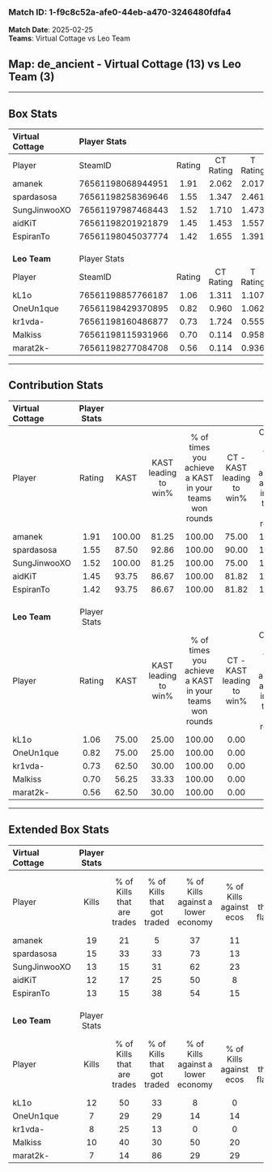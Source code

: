 ### Match ID: 1-f9c8c52a-afe0-44eb-a470-3246480fdfa4  
**Match Date**: 2025-02-25  
**Teams**: Virtual Cottage vs Leo Team  

## **Map**: de_ancient - Virtual Cottage (13) vs Leo Team (3)  
---  

## Box Stats  

| **Virtual Cottage** | Player Stats      |        |           |          |        |       |       |         |        |      |     |
| :- | :- | :-: | :-: | :-: | :-: | :-: | :-: | :-: | :-: | :-: | :-: |
| Player              | SteamID           | Rating | CT Rating | T Rating |  KAST  |  ADR  | Kills | Assists | Deaths | K/D  | HS% |
| amanek              | 76561198068944951 |  1.91  |   2.062   |  2.017   | 100.00 | 122.1 |  19   |    6    |   10   | 1.90 | 42  |
| spardasosa          | 76561198258369646 |  1.55  |   1.347   |  2.461   | 87.50  | 95.8  |  15   |    6    |   9    | 1.67 | 60  |
| SungJinwooXO        | 76561197987468443 |  1.52  |   1.710   |  1.473   | 100.00 | 97.9  |  13   |    7    |   10   | 1.30 | 23  |
| aidKiT              | 76561198201921879 |  1.45  |   1.453   |  1.557   | 93.75  | 68.8  |  12   |    5    |   6    | 2.00 | 66  |
| EspiranTo           | 76561198045037774 |  1.42  |   1.655   |  1.391   | 93.75  | 73.8  |  13   |    6    |   9    | 1.44 | 30  |
|                     |                   |        |           |          |        |       |       |         |        |      |     |
|                     |                   |        |           |          |        |       |       |         |        |      |     |
|                     |                   |        |           |          |        |       |       |         |        |      |     |
| **Leo Team**        | Player Stats      |        |           |          |        |       |       |         |        |      |     |
| Player              | SteamID           | Rating | CT Rating | T Rating |  KAST  |  ADR  | Kills | Assists | Deaths | K/D  | HS% |
| kL1o                | 76561198857766187 |  1.06  |   1.311   |  1.107   | 75.00  | 75.6  |  12   |    4    |   14   | 0.86 | 41  |
| OneUn1que           | 76561198429370895 |  0.82  |   0.960   |  1.062   | 75.00  | 67.3  |   7   |    8    |   13   | 0.54 | 42  |
| kr1vda-             | 76561198160486877 |  0.73  |   1.724   |  0.555   | 62.50  | 66.3  |   8   |    6    |   14   | 0.57 | 62  |
| Malkiss             | 76561198115931966 |  0.70  |   0.114   |  0.958   | 56.25  | 53.2  |  10   |    2    |   15   | 0.67 | 60  |
| marat2k-            | 76561198277084708 |  0.56  |   0.114   |  0.936   | 62.50  | 57.0  |   7   |    3    |   16   | 0.44 | 71  |
---  

## Contribution Stats  

| **Virtual Cottage** | Player Stats |        |                      |                                                        |                           |                                                             |                          |                                                            |
| :- | :-: | :-: | :-: | :-: | :-: | :-: | :-: | :-: |
| Player              |    Rating    |  KAST  | KAST leading to win% | % of times you achieve a KAST in your teams won rounds | CT - KAST leading to win% | CT - % of times you achieve a KAST in your teams won rounds | T - KAST leading to win% | T - % of times you achieve a KAST in your teams won rounds |
| amanek              |     1.91     | 100.00 |        81.25         |                         100.00                         |           75.00           |                           100.00                            |          100.00          |                           100.00                           |
| spardasosa          |     1.55     | 87.50  |        92.86         |                         100.00                         |           90.00           |                           100.00                            |          100.00          |                           100.00                           |
| SungJinwooXO        |     1.52     | 100.00 |        81.25         |                         100.00                         |           75.00           |                           100.00                            |          100.00          |                           100.00                           |
| aidKiT              |     1.45     | 93.75  |        86.67         |                         100.00                         |           81.82           |                           100.00                            |          100.00          |                           100.00                           |
| EspiranTo           |     1.42     | 93.75  |        86.67         |                         100.00                         |           81.82           |                           100.00                            |          100.00          |                           100.00                           |
|                     |              |        |                      |                                                        |                           |                                                             |                          |                                                            |
|                     |              |        |                      |                                                        |                           |                                                             |                          |                                                            |
|                     |              |        |                      |                                                        |                           |                                                             |                          |                                                            |
| **Leo Team**        | Player Stats |        |                      |                                                        |                           |                                                             |                          |                                                            |
| Player              |    Rating    |  KAST  | KAST leading to win% | % of times you achieve a KAST in your teams won rounds | CT - KAST leading to win% | CT - % of times you achieve a KAST in your teams won rounds | T - KAST leading to win% | T - % of times you achieve a KAST in your teams won rounds |
| kL1o                |     1.06     | 75.00  |        25.00         |                         100.00                         |           0.00            |                            0.00                             |          33.33           |                           100.00                           |
| OneUn1que           |     0.82     | 75.00  |        25.00         |                         100.00                         |           0.00            |                            0.00                             |          33.33           |                           100.00                           |
| kr1vda-             |     0.73     | 62.50  |        30.00         |                         100.00                         |           0.00            |                            0.00                             |          50.00           |                           100.00                           |
| Malkiss             |     0.70     | 56.25  |        33.33         |                         100.00                         |           0.00            |                            0.00                             |          37.50           |                           100.00                           |
| marat2k-            |     0.56     | 62.50  |        30.00         |                         100.00                         |           0.00            |                            0.00                             |          37.50           |                           100.00                           |
---  

## Extended Box Stats  

| **Virtual Cottage** | Player Stats |                            |                            |                                    |                         |                              |                                 |        |                             |                                     |                          |                               |                            |
| :- | :-: | :-: | :-: | :-: | :-: | :-: | :-: | :-: | :-: | :-: | :-: | :-: | :-: |
| Player              |    Kills     | % of Kills that are trades | % of Kills that got traded | % of Kills against a lower economy | % of Kills against ecos | % of Kills that are flawless | % of Kills that are close duels | Deaths | % of Deaths that get traded | % of Deaths against a lower economy | % of Deaths against ecos | % of Deaths that are flawless | % of Deaths that are close |
| amanek              |      19      |             21             |             5              |                 37                 |           11            |              74              |                5                |   10   |             40              |                 50                  |            10            |              40               |             10             |
| spardasosa          |      15      |             33             |             33             |                 73                 |           13            |              60              |                0                |   9    |             22              |                 33                  |            0             |              56               |             11             |
| SungJinwooXO        |      13      |             15             |             31             |                 62                 |           23            |              69              |                0                |   10   |             40              |                 40                  |            10            |              20               |             0              |
| aidKiT              |      12      |             17             |             25             |                 50                 |            8            |              42              |                0                |   6    |             17              |                 33                  |            17            |              33               |             17             |
| EspiranTo           |      13      |             15             |             38             |                 54                 |           15            |              62              |                8                |   9    |             56              |                 33                  |            11            |              67               |             0              |
|                     |              |                            |                            |                                    |                         |                              |                                 |        |                             |                                     |                          |                               |                            |
|                     |              |                            |                            |                                    |                         |                              |                                 |        |                             |                                     |                          |                               |                            |
|                     |              |                            |                            |                                    |                         |                              |                                 |        |                             |                                     |                          |                               |                            |
| **Leo Team**        | Player Stats |                            |                            |                                    |                         |                              |                                 |        |                             |                                     |                          |                               |                            |
| Player              |    Kills     | % of Kills that are trades | % of Kills that got traded | % of Kills against a lower economy | % of Kills against ecos | % of Kills that are flawless | % of Kills that are close duels | Deaths | % of Deaths that get traded | % of Deaths against a lower economy | % of Deaths against ecos | % of Deaths that are flawless | % of Deaths that are close |
| kL1o                |      12      |             50             |             33             |                 8                  |            0            |              25              |                8                |   14   |             21              |                 14                  |            7             |              64               |             0              |
| OneUn1que           |      7       |             29             |             29             |                 14                 |           14            |              57              |                0                |   13   |             46              |                  8                  |            0             |              54               |             8              |
| kr1vda-             |      8       |             25             |             13             |                 0                  |            0            |              0               |               13                |   14   |             21              |                 14                  |            7             |              57               |             0              |
| Malkiss             |      10      |             40             |             30             |                 50                 |           20            |              80              |               10                |   15   |              7              |                  7                  |            0             |              73               |             0              |
| marat2k-            |      7       |             14             |             86             |                 29                 |           29            |              57              |                0                |   16   |             31              |                 13                  |            6             |              63               |             6              |
